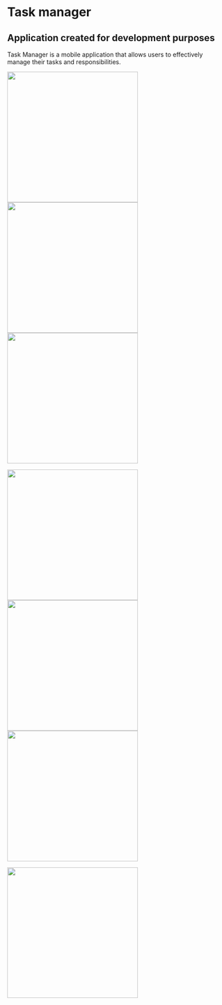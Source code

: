 # Task manager

## Application created for development purposes

Task Manager is a mobile application that allows users to effectively manage their tasks and responsibilities.

<p float="left">
<img src="https://rscode.site/app/todoapp/t1.png" width="300">
<img src="https://rscode.site/app/todoapp/t2.png" width="300">
<img src="https://rscode.site/app/todoapp/t3.png" width="300">
</p>
<p float="left">
<img src="https://rscode.site/app/todoapp/t4.png" width="300">
<img src="https://rscode.site/app/todoapp/t5.png" width="300">
<img src="https://rscode.site/app/todoapp/t6.png" width="300">
 </p>
 <p float="left">
<img src="https://rscode.site/app/todoapp/t7.png" width="300">
   </p>
